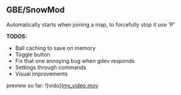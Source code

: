 ## GBE/SnowMod 

Automatically starts when joining a map, to forcefully stop it use 'P'


 **TODOS:**
- Ball caching to save on memory
- Toggle button
- Fix that one annoying bug when gdev responds
- Settings through commands
- Visual improvements

preview so far:
![vido]([my_video.mov](https://streamable.com/tcpjon)
